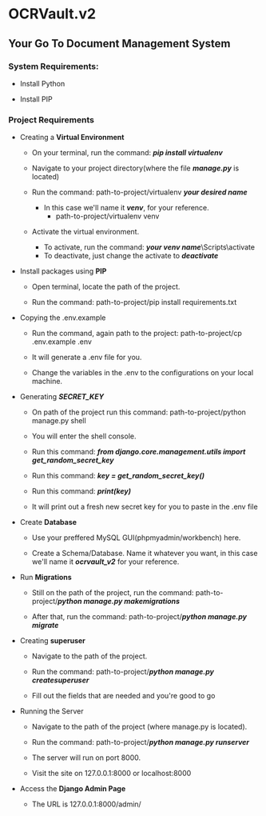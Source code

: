 # OCRVault.v2

## Your Go To Document Management System

### System Requirements:

- Install Python

- Install PIP

### Project Requirements

- Creating a **Virtual Environment**

  - On your terminal, run the command: **_pip install virtualenv_**

  - Navigate to your project directory(where the file **_manage.py_** is located)

  - Run the command: path-to-project/virtualenv **_your desired name_**

    - In this case we'll name it **_venv_**, for your reference.
      - path-to-project/virtualenv venv

  - Activate the virtual environment.
    - To activate, run the command: **_your venv name_**\Scripts\activate
    - To deactivate, just change the activate to **_deactivate_**

- Install packages using **PIP**

  - Open terminal, locate the path of the project.

  - Run the command: path-to-project/pip install requirements.txt

- Copying the .env.example

  - Run the command, again path to the project: path-to-project/cp .env.example .env

  - It will generate a .env file for you.

  - Change the variables in the .env to the configurations on your local machine.

- Generating **_SECRET_KEY_**

  - On path of the project run this command: path-to-project/python manage.py shell

  - You will enter the shell console.

  - Run this command: **_from django.core.management.utils import get_random_secret_key_**

  - Run this command: **_key = get_random_secret_key()_**

  - Run this command: **_print(key)_**

  - It will print out a fresh new secret key for you to paste in the .env file

- Create **Database**

  - Use your preffered MySQL GUI(phpmyadmin/workbench) here.

  - Create a Schema/Database. Name it whatever you want, in this case we'll name it **_ocrvault_v2_** for your reference.

- Run **Migrations**

  - Still on the path of the project, run the command: path-to-project/**_python manage.py makemigrations_**

  - After that, run the command: path-to-project/**_python manage.py migrate_**

- Creating **superuser**

  - Navigate to the path of the project.

  - Run the command: path-to-project/**_python manage.py createsuperuser_**

  - Fill out the fields that are needed and you're good to go

- Running the Server

  - Navigate to the path of the project (where manage.py is located).

  - Run the command: path-to-project/**_python manage.py runserver_**

  - The server will run on port 8000.

  - Visit the site on 127.0.0.1:8000 or localhost:8000

- Access the **Django Admin Page**

  - The URL is 127.0.0.1:8000/admin/
